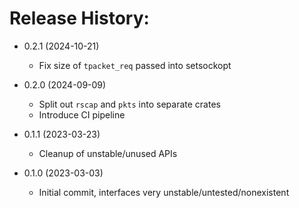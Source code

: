 # Release History:

* 0.2.1 (2024-10-21)
  - Fix size of `tpacket_req` passed into setsockopt

* 0.2.0 (2024-09-09)
  - Split out `rscap` and `pkts` into separate crates
  - Introduce CI pipeline

* 0.1.1 (2023-03-23)
  - Cleanup of unstable/unused APIs

* 0.1.0 (2023-03-03)
  - Initial commit, interfaces very unstable/untested/nonexistent